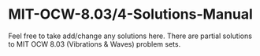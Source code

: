 # MIT-OCW-8.03/4-Solutions-Manual

Feel free to take add/change any solutions here. There are partial solutions to MIT OCW 8.03 (Vibrations & Waves) problem sets.
